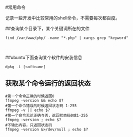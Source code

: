 #常用命令

记录一些开发中比较常用的shell命令，不需要每次都百度。

##查询某个目录下，某个关键词所在的文件


```shell
find /var/www/php/ -name "*.php" | xargs grep "keyword"
```
​	

##ubuntu下面查询某个软件的安装信息

```shell
dpkg -L [softname]
```

## 获取某个命令运行的返回状态

```shell
#第一个命令正确的时候返回0
ffmpeg -version && echo $?
#第一个命令错误的时候返回状态码 1-255
ffmpeg -v || echo $?
#第一个命令无论正确与否，返回状态码0或1-255
ffmpeg -version ; echo $?
#不输出内容，只返回状态码
ffmpeg -version &>/dev/null ; echo $?
```

